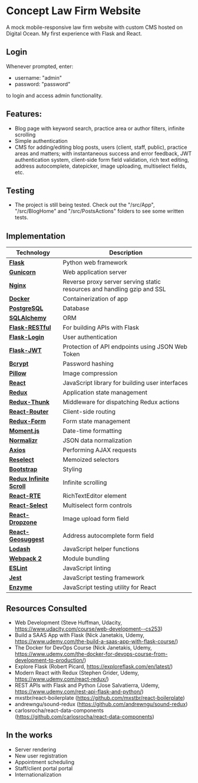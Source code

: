 # Concept Law Firm Website

A mock mobile-responsive law firm website with custom CMS hosted on Digital Ocean. My first experience with Flask and React.

## Login

Whenever prompted, enter:

- username: "admin"
- password: "password" 

to login and access admin functionality.

## Features:

- Blog page with keyword search, practice area or author filters, infinite scrolling
- Simple authentication
- CMS for adding/editing blog posts, users (client, staff, public), practice areas and matters; with instantaneous success and error feedback, JWT authentication system, client-side form field validation, rich text editing, address autocomplete, datepicker, image uploading, multiselect fields, etc.

## Testing

- The project is still being tested. Check out the "/src/App", "/src/BlogHome" and "/src/PostsActions" folders to see some written tests.  
 
## Implementation

| Technology | Description |
|------|-------------|
| [<b>Flask</b>](http://flask.pocoo.org/) |  Python web framework |
| [<b>Gunicorn</b>](http://gunicorn.org/) | Web application server |
| [<b>Nginx</b>](https://www.nginx.com/) | Reverse proxy server serving static resources and handling gzip and SSL |
| [<b>Docker</b>](https://www.docker.com/) | Containerization of app |
| [<b>PostgreSQL</b>](https://www.postgresql.org/) | Database |
| [<b>SQLAlchemy</b>](http://www.sqlalchemy.org/) | ORM |
| [<b>Flask-RESTful</b>](http://flask-restful-cn.readthedocs.io/en/0.3.4/) | For building APIs with Flask |
| [<b>Flask-Login</b>](https://pypi.python.org/pypi/Flask-Login) | User authentication |
| [<b>Flask-JWT</b>](https://pythonhosted.org/Flask-JWT/) | Protection of API endpoints using JSON Web Token |
| [<b>Bcrypt</b>](https://pypi.python.org/pypi/bcrypt/3.1.3) | Password hashing |
| [<b>Pillow</b>](https://python-pillow.org/) | Image compression |
| [<b>React</b>](https://facebook.github.io/react/) | JavaScript library for building user interfaces |
| [<b>Redux</b>](https://redux.js.org/docs/introduction/) | Application state management |
| [<b>Redux-Thunk</b>](https://github.com/gaearon/redux-thunk) | Middleware for dispatching Redux actions |
| [<b>React-Router</b>](https://github.com/ReactTraining/react-router) | Client-side routing |
| [<b>Redux-Form</b>](http://redux-form.com/) | Form state management |
| [<b>Moment.js</b>](https://momentjs.com/) | Date-time formatting |
| [<b>Normalizr</b>](https://github.com/paularmstrong/normalizr) | JSON data normalization |
| [<b>Axios</b>](https://github.com/mzabriskie/axios) | Performing AJAX requests |
| [<b>Reselect</b>](https://github.com/reactjs/reselect) | Memoized selectors |
| [<b>Bootstrap</b>](http://getbootstrap.com/) | Styling |
| [<b>Redux Infinite Scroll</b>](https://github.com/RealScout/redux-infinite-scroll) | Infinite scrolling |
| [<b>React-RTE</b>](https://github.com/sstur/react-rte) | RichTextEditor element |
| [<b>React-Select</b>](https://github.com/JedWatson/react-select) | Multiselect form controls |
| [<b>React-Dropzone</b>](https://github.com/okonet/react-dropzone) | Image upload form field |
| [<b>React-Geosuggest</b>](https://github.com/ubilabs/react-geosuggest) | Address autocomplete form field |
| [<b>Lodash</b>](https://lodash.com/) | JavaScript helper functions |
| [<b>Webpack 2</b>](https://webpack.github.io/) | Module bundling |
| [<b>ESLint</b>](http://eslint.org/) | JavaScript linting |
| [<b>Jest</b>](https://facebook.github.io/jest/) | JavaScript testing framework |
| [<b>Enzyme</b>](https://facebook.github.io/jest/) | JavaScript testing utility for React |

## Resources Consulted

- Web Development (Steve Huffman, Udacity, https://www.udacity.com/course/web-development--cs253)
- Build a SAAS App with Flask (Nick Janetakis, Udemy, https://www.udemy.com/the-build-a-saas-app-with-flask-course/)
- The Docker for DevOps Course (Nick Janetakis, Udemy, https://www.udemy.com/the-docker-for-devops-course-from-development-to-production/)
- Explore Flask (Robert Picard, https://exploreflask.com/en/latest/)
- Modern React with Redux (Stephen Grider, Udemy, https://www.udemy.com/react-redux/)
- REST APIs with Flask and Python (Jose Salvatierra, Udemy, https://www.udemy.com/rest-api-flask-and-python/)
- mxstbr/react-boilerplate (https://github.com/mxstbr/react-boilerplate)
- andrewngu/sound-redux (https://github.com/andrewngu/sound-redux)
- carlosrocha/react-data-components (https://github.com/carlosrocha/react-data-components)

## In the works

- Server rendering
- New user registration
- Appointment scheduling
- Staff/client portal portal
- Internationalization
